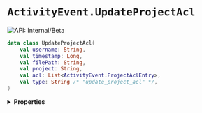 # `ActivityEvent.UpdateProjectAcl`


![API: Internal/Beta](https://img.shields.io/static/v1?label=API&message=Internal/Beta&color=red&style=flat-square)



```kotlin
data class UpdateProjectAcl(
    val username: String,
    val timestamp: Long,
    val filePath: String,
    val project: String,
    val acl: List<ActivityEvent.ProjectAclEntry>,
    val type: String /* "update_project_acl" */,
)
```

<details>
<summary>
<b>Properties</b>
</summary>

<details>
<summary>
<code>username</code>: <code><code><a href='https://kotlinlang.org/api/latest/jvm/stdlib/kotlin/-string/'>String</a></code></code>
</summary>





</details>

<details>
<summary>
<code>timestamp</code>: <code><code><a href='https://kotlinlang.org/api/latest/jvm/stdlib/kotlin/-long/'>Long</a></code></code>
</summary>





</details>

<details>
<summary>
<code>filePath</code>: <code><code><a href='https://kotlinlang.org/api/latest/jvm/stdlib/kotlin/-string/'>String</a></code></code>
</summary>





</details>

<details>
<summary>
<code>project</code>: <code><code><a href='https://kotlinlang.org/api/latest/jvm/stdlib/kotlin/-string/'>String</a></code></code>
</summary>





</details>

<details>
<summary>
<code>acl</code>: <code><code><a href='https://kotlinlang.org/api/latest/jvm/stdlib/kotlin.collections/-list/'>List</a>&lt;<a href='#activityevent.projectaclentry'>ActivityEvent.ProjectAclEntry</a>&gt;</code></code>
</summary>





</details>

<details>
<summary>
<code>type</code>: <code><code>String /* "update_project_acl" */</code></code> The type discriminator
</summary>

![API: Stable](https://img.shields.io/static/v1?label=API&message=Stable&color=green&style=flat-square)




</details>



</details>

